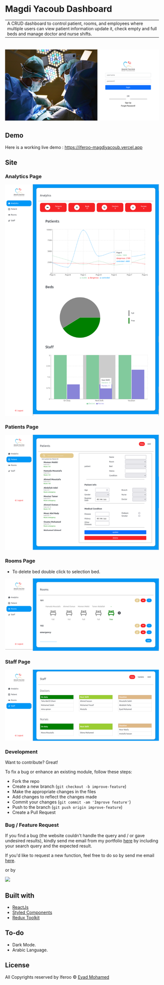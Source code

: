 # Magdi Yacoub Dashboard

<table>
<tr>
<td>
A CRUD dashboard to control patient, rooms, and employees where multiple users can view patient
information update it, check empty and full beds and manage doctor and nurse shifts.
</td>
</tr>
</table>

# ![Dashboard](https://github.com/iferoo/magdiyacoub-dashboard/blob/master/src/imeges/login.png)

## Demo

Here is a working live demo : https://iferoo-magdiyacoub.vercel.app

## Site

### Analytics Page

![](https://github.com/iferoo/magdiyacoub-dashboard/blob/master/src/imeges/analytics.png)

### Patients Page

![](https://github.com/iferoo/magdiyacoub-dashboard/blob/master/src/imeges/patients.png)

### Rooms Page

- To delete bed double click to selection bed.

![](https://github.com/iferoo/magdiyacoub-dashboard/blob/master/src/imeges/rooms.png)

### Staff Page

![](https://github.com/iferoo/magdiyacoub-dashboard/blob/master/src/imeges/staff.png)

<!-- ## Mobile support

The WebApp is compatible with devices of all sizes and all OS's, and consistent improvements are being made.

![](https://iharsh234.github.io/WebApp/images/demo/mobile.png)

## [Usage](https://iharsh234.github.io/WebApp/) -->

### Development

Want to contribute? Great!

To fix a bug or enhance an existing module, follow these steps:

- Fork the repo
- Create a new branch (`git checkout -b improve-feature`)
- Make the appropriate changes in the files
- Add changes to reflect the changes made
- Commit your changes (`git commit -am 'Improve feature'`)
- Push to the branch (`git push origin improve-feature`)
- Create a Pull Request

### Bug / Feature Request

If you find a bug (the website couldn't handle the query and / or gave undesired results), kindly send me email from my portfolio [here](https://iferoo.vercel.app/) by including your search query and the expected result.

If you'd like to request a new function, feel free to do so by send me email [here](https://iferoo.vercel.app/).

or by

<a href="mailto:emersonpess011108@gmail.com?"><img src="https://img.shields.io/badge/gmail-%23DD0031.svg?&style=for-the-badge&logo=gmail&logoColor=white"/></a>

## Built with

- [ReactJs](https://reactjs.org/)
- [Styled Components](https://styled-components.com/)
- [Redux Toolkit](https://redux-toolkit.js.org/)

## To-do

- Dark Mode.
- Arabic Language.

<!-- ## Team

| [![Harsh Vijay](https://avatars1.githubusercontent.com/u/12688534?v=3&s=144)](https://github.com/iharsh234) | [![Quandl.com](https://github.com/iharsh234/WebApp/blob/master/images/quandl.jpg)](https://www.quandl.com/) |
| ----------------------------------------------------------------------------------------------------------- | ----------------------------------------------------------------------------------------------------------- |
| [Harsh Vijay ](https://github.com/iharsh234)                                                                | [Quandl](https://www.quandl.com)                                                                            | -->

## License

<!-- https://github.com/iharsh234/WebApp/blob/master/LICENSE.md -->

All Copyrights reserved by Iferoo © [Eyad Mohamed](https://github.com/iferoo)
